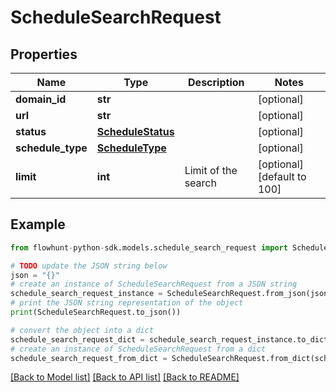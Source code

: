 # ScheduleSearchRequest


## Properties

Name | Type | Description | Notes
------------ | ------------- | ------------- | -------------
**domain_id** | **str** |  | [optional] 
**url** | **str** |  | [optional] 
**status** | [**ScheduleStatus**](ScheduleStatus.md) |  | [optional] 
**schedule_type** | [**ScheduleType**](ScheduleType.md) |  | [optional] 
**limit** | **int** | Limit of the search | [optional] [default to 100]

## Example

```python
from flowhunt-python-sdk.models.schedule_search_request import ScheduleSearchRequest

# TODO update the JSON string below
json = "{}"
# create an instance of ScheduleSearchRequest from a JSON string
schedule_search_request_instance = ScheduleSearchRequest.from_json(json)
# print the JSON string representation of the object
print(ScheduleSearchRequest.to_json())

# convert the object into a dict
schedule_search_request_dict = schedule_search_request_instance.to_dict()
# create an instance of ScheduleSearchRequest from a dict
schedule_search_request_from_dict = ScheduleSearchRequest.from_dict(schedule_search_request_dict)
```
[[Back to Model list]](../README.md#documentation-for-models) [[Back to API list]](../README.md#documentation-for-api-endpoints) [[Back to README]](../README.md)


